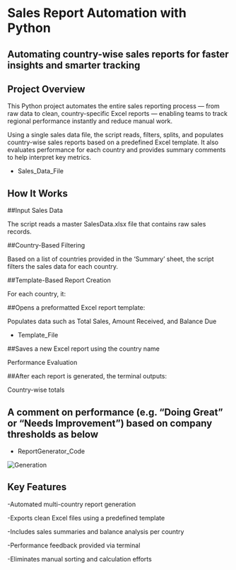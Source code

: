 # Sales Report Automation with Python
## Automating country-wise sales reports for faster insights and smarter tracking

## Project Overview
This Python project automates the entire sales reporting process — from raw data to clean, country-specific Excel reports — enabling teams to track regional performance instantly and reduce manual work.

Using a single sales data file, the script reads, filters, splits, and populates country-wise sales reports based on a predefined Excel template. It also evaluates performance for each country and provides summary comments to help interpret key metrics.

- <a tref= "https://github.com/salmanshariff07/Due_Report_Automation_Python/blob/main/Sales_Data.xlsx"> Sales_Data_File</a>

## How It Works
##Input Sales Data

The script reads a master SalesData.xlsx file that contains raw sales records.

##Country-Based Filtering

Based on a list of countries provided in the ‘Summary’ sheet, the script filters the sales data for each country.

##Template-Based Report Creation

For each country, it:

##Opens a preformatted Excel report template:

Populates data such as Total Sales, Amount Received, and Balance Due
- <a tref="https://github.com/salmanshariff07/Due_Report_Automation_Python/blob/main/Template.xlsx"> Template_File</a>

##Saves a new Excel report using the country name

Performance Evaluation

##After each report is generated, the terminal outputs:

Country-wise totals

## A comment on performance (e.g. “Doing Great” or “Needs Improvement”) based on company thresholds as below

- <a tref="https://github.com/salmanshariff07/Due_Report_Automation_Python/blob/main/ReportGenerator.py"> ReportGenerator_Code</a>

![Generation](https://github.com/user-attachments/assets/1d756e50-9610-4590-afb0-765cb21c9b57)


## Key Features
-Automated multi-country report generation

-Exports clean Excel files using a predefined template

-Includes sales summaries and balance analysis per country

-Performance feedback provided via terminal

-Eliminates manual sorting and calculation efforts

